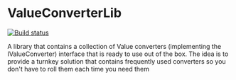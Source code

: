# ValueConverterLib
[![Build status](https://ci.appveyor.com/api/projects/status/yfdeedydol3yamul?svg=true)](https://ci.appveyor.com/project/DeadlyEmbrace/valueconverterlib)

A library that contains a collection of Value converters (implementing the IValueConverter) interface that is ready to use out of the box.
The idea is to provide a turnkey solution that contains frequently used converters so you don't have to roll them each time you need them
